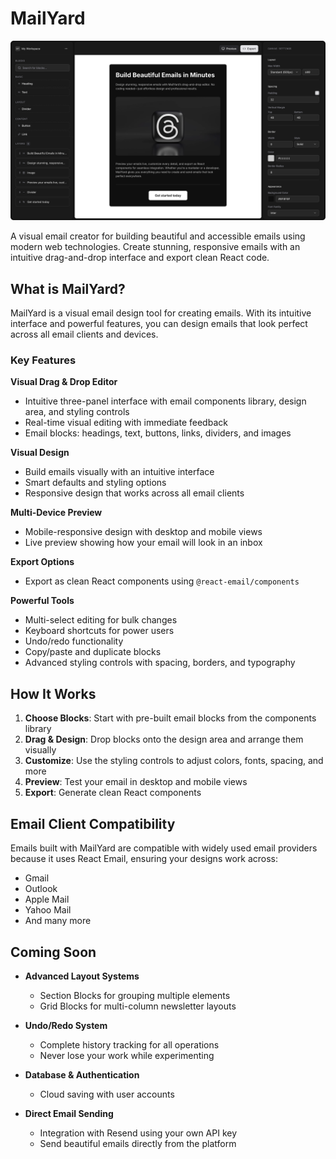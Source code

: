 # MailYard

![MailYard Hero](/public/readme-hero.png)

A visual email creator for building beautiful and accessible emails using modern web technologies. Create stunning, responsive emails with an intuitive drag-and-drop interface and export clean React code.

## What is MailYard?

MailYard is a visual email design tool for creating emails. With its intuitive interface and powerful features, you can design emails that look perfect across all email clients and devices.

### Key Features

**Visual Drag & Drop Editor**

- Intuitive three-panel interface with email components library, design area, and styling controls
- Real-time visual editing with immediate feedback
- Email blocks: headings, text, buttons, links, dividers, and images

**Visual Design**

- Build emails visually with an intuitive interface
- Smart defaults and styling options
- Responsive design that works across all email clients

**Multi-Device Preview**

- Mobile-responsive design with desktop and mobile views
- Live preview showing how your email will look in an inbox

**Export Options**

- Export as clean React components using `@react-email/components`

**Powerful Tools**

- Multi-select editing for bulk changes
- Keyboard shortcuts for power users
- Undo/redo functionality
- Copy/paste and duplicate blocks
- Advanced styling controls with spacing, borders, and typography

## How It Works

1. **Choose Blocks**: Start with pre-built email blocks from the components library
2. **Drag & Design**: Drop blocks onto the design area and arrange them visually
3. **Customize**: Use the styling controls to adjust colors, fonts, spacing, and more
4. **Preview**: Test your email in desktop and mobile views
5. **Export**: Generate clean React components

## Email Client Compatibility

Emails built with MailYard are compatible with widely used email providers because it uses React Email, ensuring your designs work across:

- Gmail
- Outlook
- Apple Mail
- Yahoo Mail
- And many more

## Coming Soon

- **Advanced Layout Systems**
  - Section Blocks for grouping multiple elements
  - Grid Blocks for multi-column newsletter layouts

- **Undo/Redo System**
  - Complete history tracking for all operations
  - Never lose your work while experimenting

- **Database & Authentication**
  - Cloud saving with user accounts

- **Direct Email Sending**
  - Integration with Resend using your own API key
  - Send beautiful emails directly from the platform
